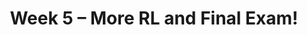 ---
    title: Week 5 – More RL and Final Exam!
    weekNumber: 5
    days:
      - date: 2023-7-31
        events:
          "**LEC 16**{: .label .label-lecture } [TBA]()":
            "[🎥]()"
      - date: 2023-8-1
        events:
          "**LEC 17**{: .label .label-lecture } [TBA]()":
            "[🎥]()"
          "**QUIZ 4**{: .label .label-disc } **Quiz 4**":
      - date: 2023-8-2
        events:
          "**LEC 18**{: .label .label-lecture } [TBA]()":
            "[🎥]()"  

      - date: 2023-8-3
        events:
          "**Final**{: .label .label-exam } **Final Exam!**":
          "**Refl 5**{: .label .label-reflect } [Reflection 5 due]()":
      - date: 2023-8-4
        events:
          "**HW 5**{: .label .label-hw } [HW 5 due]()":         
---